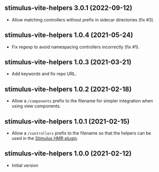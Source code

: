 [Stimulus HMR plugin]: https://github.com/ElMassimo/vite-plugin-stimulus-hmr

## stimulus-vite-helpers 3.0.1 (2022-09-12)

- Allow matching controllers without prefix in sidecar directories (fix #3).

## stimulus-vite-helpers 1.0.4 (2021-05-24)

- Fix regexp to avoid namespacing controllers incorrectly (fix #1).

## stimulus-vite-helpers 1.0.3 (2021-03-21)

- Add keywords and fix repo URL.

## stimulus-vite-helpers 1.0.2  (2021-02-18)

- Allow a `/components` prefix to the filename for simpler integration when
using view components.

## stimulus-vite-helpers 1.0.1  (2021-02-15)

- Allow a `/controllers` prefix to the filename so that the helpers can be used
in the [Stimulus HMR plugin].

## stimulus-vite-helpers 1.0.0  (2021-02-12)

- Initial version
